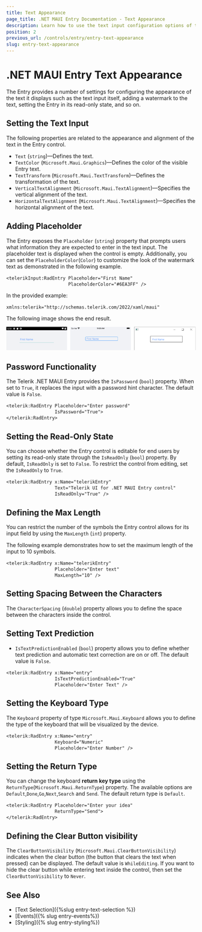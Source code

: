 ```yaml
---
title: Text Appearance
page_title: .NET MAUI Entry Documentation - Text Appearance
description: Learn how to use the text input configuration options of the Telerik UI for .NET MAUI Entry control and show a placeholder, set the read-only state, define the max length of the input, and more.
position: 2
previous_url: /controls/entry/entry-text-appearance
slug: entry-text-appearance
---
```


# .NET MAUI Entry Text Appearance

The Entry provides a number of settings for configuring the appearance of the text it displays such as the text input itself, adding a watermark to the text, setting the Entry in its read-only state, and so on.

## Setting the Text Input

The following properties are related to the appearance and alignment of the text in the Entry control.

* `Text` (`string`)&mdash;Defines the text.
* `TextColor` (`Microsoft.Maui.Graphics`)&mdash;Defines the color of the visible Entry text.
* `TextTransform` (`Microsoft.Maui.TextTransform`)&mdash;Defines the transformation of the text.
* `VerticalTextAlignment` (`Microsoft.Maui.TextAlignment`)&mdash;Specifies the vertical alignment of the text.
* `HorizontalTextAlignment` (`Microsoft.Maui.TextAlignment`)&mdash;Specifies the horizontal alignment of the text.

## Adding Placeholder

The Entry exposes the `Placeholder` (`string`) property that prompts users what information they are expected to enter in the text input. The placeholder text is displayed when the control is empty. Additionally, you can set the `PlaceholderColor`(`Color`) to customize the look of the watermark text as demonstrated in the following example.

```XAML
<telerikInput:RadEntry Placeholder="First Name"
					   PlaceholderColor="#6EA3FF" />
```

In the provided example:

```XAML
xmlns:telerik="http://schemas.telerik.com/2022/xaml/maui"
```

The following image shows the end result.

![Entry with Watermark](images/entry_watermark.png)

## Password Functionality

The Telerik .NET MAUI Entry provides the `IsPassword` (`bool`) property. When set to `True`, it replaces the input with a password hint character. The default value is `False`.

```XAML
<telerik:RadEntry Placeholder="Enter password"
                  IsPassword="True">
</telerik:RadEntry>
```

## Setting the Read-Only State

You can choose whether the Entry control is editable for end users by setting its read-only state through the `IsReadOnly` (`bool`) property. By default, `IsReadOnly` is set to `False`. To restrict the control from editing, set the `IsReadOnly` to `True`.

```XAML
<telerik:RadEntry x:Name="telerikEntry"
				  Text="Telerik UI for .NET MAUI Entry control"
				  IsReadOnly="True" />
```

## Defining the Max Length

You can restrict the number of the symbols the Entry control allows for its input field by using the `MaxLength` (`int`) property.

The following example demonstrates how to set the maximum length of the input to 10 symbols.

```XAML
<telerik:RadEntry x:Name="telerikEntry"
				  Placeholder="Enter text"
				  MaxLength="10" />
```

## Setting Spacing Between the Characters

The `CharacterSpacing` (`double`) property allows you to define the space between the characters inside the control.

## Setting Text Prediction

* `IsTextPredictionEnabled` (`bool`) property allows you to define whether text prediction and automatic text correction are on or off. The default value is `False`. 

```XAML
<telerik:RadEntry x:Name="entry"
				  IsTextPredictionEnabled="True"
				  Placeholder="Enter Text" />
```

## Setting the Keyboard Type

The `Keyboard` property of type `Microsoft.Maui.Keyboard` allows you to define the type of the keyboard that will be visualized by the device.

```XAML
<telerik:RadEntry x:Name="entry"
				  Keyboard="Numeric"
				  Placeholder="Enter Number" />
```

## Setting the Return Type

You can change the keyboard **return key type** using the `ReturnType`(`Microsoft.Maui.ReturnType`) property. The available options are `Default`,`Done`,`Go`,`Next`,`Search` and `Send`. The default return type is `Default`.

```XAML
<telerik:RadEntry Placeholder="Enter your idea" 
                  ReturnType="Send">
</telerik:RadEntry>
```

## Defining the Clear Button visibility

The `ClearButtonVisibility` (`Microsoft.Maui.ClearButtonVisibility`) indicates when the clear button (the button that clears the text when pressed) can be displayed. The default value is `WhileEditing`. 
If you want to hide the clear button while entering text inside the control, then set the `ClearButtonVisibility` to `Never`.

## See Also

- [Text Selection]({%slug entry-text-selection %})
- [Events]({% slug entry-events%})
- [Styling]({% slug entry-styling%})
